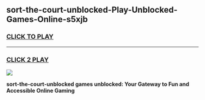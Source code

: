 
## sort-the-court-unblocked-Play-Unblocked-Games-Online-s5xjb
<h3>
<a href="https://premium76.site?title=sort-the-court-unblocked&ref=25A">CLICK TO PLAY</a></h3>
<hr>

<h3>
<a href="https://premium76.site?title=sort-the-court-unblocked&ref=25A">CLICK 2 PLAY</a>
  
</h3>

<a href="https://premium76.site?title=sort-the-court-unblocked&ref=25A"><img src="https://clearcache.store/games.png"></a>


**sort-the-court-unblocked games unblocked: Your Gateway to Fun and Accessible Online Gaming**
